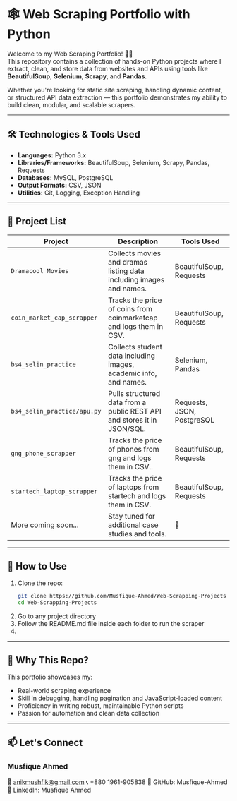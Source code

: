 # 🕸️ Web Scraping Portfolio with Python

Welcome to my Web Scraping Portfolio! 👨‍💻  
This repository contains a collection of hands-on Python projects where I extract, clean, and store data from websites and APIs using tools like **BeautifulSoup**, **Selenium**, **Scrapy**, and **Pandas**.

Whether you're looking for static site scraping, handling dynamic content, or structured API data extraction — this portfolio demonstrates my ability to build clean, modular, and scalable scrapers.

---

## 🛠️ Technologies & Tools Used
- **Languages:** Python 3.x  
- **Libraries/Frameworks:** BeautifulSoup, Selenium, Scrapy, Pandas, Requests  
- **Databases:** MySQL, PostgreSQL  
- **Output Formats:** CSV, JSON  
- **Utilities:** Git, Logging, Exception Handling

---

## 📁 Project List

| Project | Description | Tools Used |
|--------|-------------|-------------|
| `Dramacool Movies` | Collects movies and dramas listing data including images and names. | BeautifulSoup, Requests |
| `coin_market_cap_scrapper` | Tracks the price of coins from coinmarketcap and logs them in CSV. | BeautifulSoup, Requests |
| `bs4_selin_practice` | Collects student data including images, academic info, and names. | Selenium, Pandas |
| `bs4_selin_practice/apu.py` | Pulls structured data from a public REST API and stores it in JSON/SQL. | Requests, JSON, PostgreSQL |
| `gng_phone_scrapper` | Tracks the price of phones from gng and logs them in CSV.. | BeautifulSoup, Requests |
| `startech_laptop_scrapper` | Tracks the price of laptops from startech and logs them in CSV. | BeautifulSoup, Requests |
| More coming soon... | Stay tuned for additional case studies and tools. | 🔄 |

---

## 📌 How to Use
1. Clone the repo:
   ```bash
   git clone https://github.com/Musfique-Ahmed/Web-Scrapping-Projects
   cd Web-Scrapping-Projects
2. Go to any project directory
3. Follow the README.md file inside each folder to run the scraper
4. 
---

## 🧠 Why This Repo?

This portfolio showcases my:
- Real-world scraping experience
- Skill in debugging, handling pagination and JavaScript-loaded content
- Proficiency in writing robust, maintainable Python scripts
- Passion for automation and clean data collection

---

## 📫 Let's Connect
### **Musfique Ahmed**

📧 anikmushfik@gmail.com
📞 +880 1961-905838
🔗 GitHub: Musfique-Ahmed
🔗 LinkedIn: Musfique Ahmed

